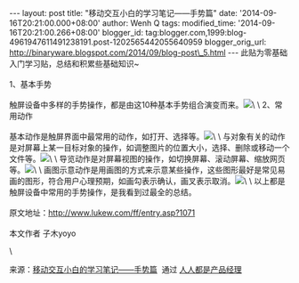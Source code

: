 --- layout: post title: "移动交互小白的学习笔记——手势篇" date:
'2014-09-16T20:21:00.000+08:00' author: Wenh Q tags: modified\_time:
'2014-09-16T20:21:00.266+08:00' blogger\_id:
tag:blogger.com,1999:blog-4961947611491238191.post-1202565442055640959
blogger\_orig\_url:
http://binaryware.blogspot.com/2014/09/blog-post\_5.html ---
此贴为零基础入门学习贴，总结和积累些基础知识\~\
\
1、基本手势\
\
触屏设备中多样的手势操作，都是由这10种基本手势组合演变而来。![](https://images-blogger-opensocial.googleusercontent.com/gadgets/proxy?url=http%3A%2F%2Fimage.woshipm.com%2Fwp-files%2F2014%2F09%2F619c13a5eb33085ef61665828a1505f5.jpg&container=blogger&gadget=a&rewriteMime=image%2F*)\
\
2、常用动作\
\
基本动作是触屏界面中最常用的动作，如打开、选择等。![](https://images-blogger-opensocial.googleusercontent.com/gadgets/proxy?url=http%3A%2F%2Fimage.woshipm.com%2Fwp-files%2F2014%2F09%2Fd827e6b03ba3a6016b6479e32a8936b4.jpg&container=blogger&gadget=a&rewriteMime=image%2F*)\
\
与对象有关的动作是对屏幕上某一目标对象的操作，如调整图片的位置大小，选择、删除或移动一个文件等。![](https://images-blogger-opensocial.googleusercontent.com/gadgets/proxy?url=http%3A%2F%2Fimage.woshipm.com%2Fwp-files%2F2014%2F09%2F48b524cb662c50128cab25c7433ce54c.jpg&container=blogger&gadget=a&rewriteMime=image%2F*)\
\
导览动作是对屏幕视图的操作，如切换屏幕、滚动屏幕、缩放网页等。![](https://images-blogger-opensocial.googleusercontent.com/gadgets/proxy?url=http%3A%2F%2Fimage.woshipm.com%2Fwp-files%2F2014%2F09%2Fd6404eded0df60fcb0cd0dd751fd7fff.jpg&container=blogger&gadget=a&rewriteMime=image%2F*)\
\
画图示意动作是用画图的方式来示意某些操作，这些图形最好是常见易画的图形，符合用户心理预期，如画勾表示确认，画叉表示取消。![](https://images-blogger-opensocial.googleusercontent.com/gadgets/proxy?url=http%3A%2F%2Fimage.woshipm.com%2Fwp-files%2F2014%2F09%2F7930d799c1cfdb72193f6ca479ccba84.jpg&container=blogger&gadget=a&rewriteMime=image%2F*)\
\
以上都是触屏设备中常用的手势操作，是我看到过最全的总结。\
\
原文地址：<http://www.lukew.com/ff/entry.asp?1071>\
\
本文作者 子木yoyo
<div>

\

</div>

<div>

来源：[移动交互小白的学习笔记——手势篇](http://www.woshipm.com/ucd/105860.html)  通过 [人人都是产品经理](http://www.woshipm.com/)

</div>
